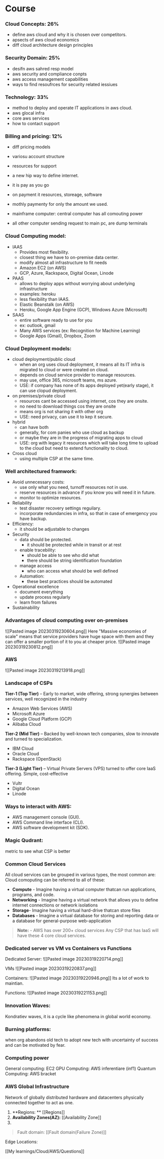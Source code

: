 # Course

### Cloud Concepts: 26%
- define aws cloud and why it is chosen over competitors.
- apsects of aws cloud economics
- diff cloud architecture design principles
### Security Domain: 25%
- desifn aws sahred resp model
- aws security and compliance conpts
- aws access management capabilities
- ways to find resoufrces for security related iessiues
### Technology: 33%
- method to deploy and operate IT applications in aws cloud.
- aws glocal infra
- core aws services
- how to contact support
### Billing and pricing: 12%
- diff pricing models
- variosu account structure
- resources for support


- a new hip way to define internet.
- it is pay as you go
- on payment it resources, storeage, software
- mothly paymenty for only the amount we used.
- mainframe computer: central computer has all comouting power
- all other computer sending request to main pc, are dump terminals


### Cloud Computing model:
- IAAS
	- Provides most flexibility.
	- closest thing we have to on-premise data center.
	- modify almost all infrastructure to fit needs
	- Amazon EC2 (on AWS)
	- GCP, Azure, Rackspace, Digital Ocean, Linode
-  PAAS
	- allows to deploy apps without worrying about underlying infrastructure
	- examples: heroku
	- less flexibility than IAAS.
	- Elastic Beanstalk (on AWS)
	- Heroku, Google App Engine (GCP), Windows Azure (Microsoft)
-  SAAS
	- entire software ready to use for you
	- ex: outlook, gmail
	- Many AWS services (ex: Recognition for Machine Learning)
	- Google Apps (Gmail), Dropbox, Zoom

### Cloud Deployment models:
- cloud deployment/public cloud
	- when an org uses cloud deployment, it means all its IT infra is migrated to cloud or were created on cloud.
	- depends on cloud service provider to manage resources.
	- may use, office 365, microsoft teams, ms azure.
	- USE: if company has none of its apps deployed yet(early stage), it can use clopud deployment.
- on premises/private cloud
	- resources cant be accessed using internet, cos they are onsite.
	- no need to download things cos they are onsite
	- means org is not sharing it with other org
	- USE: need privacy, can use it to kep it secure.
- hybrid
	- can have both
	- generally, for com panies who use cloud as backup
	- or maybe they are in the progress of migrating apps to cloud
	- USE:  org with legacy it resources which will take long time to upload to the cloud but need to extend functionality to cloud.  
- Cross cloud
	- using multiple CSP at the same time.  

###  Well architectured framwork:
- Avoid unnecessary costs:
	- use only what you need, turnoff resources not in use.
	- reserve resources in advance if you know you will need it in future.
	- monitor to optimize resources.
- Reliability
	- test disaster recovery settings reguilary.
	- incorporate redundancies in infra, so that in case of emergency you have backup.
- Efficiency:
	- it should be adjustable to  changes
- Security
	- data should be protected.
		- it should be protected while in transit or at rest
	- enable tracebility:
		- should be able to see who did what
		- there should be string identification foundation
	- manage access
		- who can access what should be well defined
	- Automation:
		- these best practices should be automated
- Operational excellence
	- document everything
	- update process regularly
	- learn from failures
- Sustainability

### Advantages of cloud computing over on-premises
![[Pasted image 20230319230604.png]]
Here "Massive economies of scale" means that service providers have huge space with them and they can offer a smaller portion of it to you at cheaper price.
![[Pasted image 20230319230812.png]]


### AWS
![[Pasted image 20230319213918.png]]

### Landscape of CSPs
**Tier-1 (Top Tier)** – Early to market, wide offering, strong synergies between services, well recognized in the industry

-   Amazon Web Services (AWS)
-   Microsoft Azure
-   Google Cloud Platform (GCP)
-   Alibaba Cloud

**Tier-2 (Mid Tier)** – Backed by well-known tech companies, slow to innovate and turned to specialization.

-   IBM Cloud
-   Oracle Cloud
-   Rackspace (OpenStack)

**Tier-3 (Light Tier)** – Virtual Private Servers (VPS) turned to offer core IaaS offering. Simple, cost-effective

-   Vultr
-   Digital Ocean
-   Linode

### Ways to interact with AWS:
- AWS management console (GUI).
- AWS Command line interface (CLI).
- AWS software development kit (SDK).



### Magic Qudrant:
metric to see what CSP is better

### Common Cloud Services
All cloud services can be grouped in various types, the most common are:
Cloud comoputing can be referred to all of these:
-   **Compute​** - Imagine having a virtual computer that​ can run applications, programs, and code.
-   **Networking​** - Imagine having a virtual network that allows you to define internet connections or network isolations
-   **Storage​**- Imagine having a virtual hard-drive that​ can store files
-   **Databases​** - Imagine a virtual database for storing and reporting data or a database for general-purpose web-application

> **Note:** - AWS has over 200+ cloud services
> Any CSP that has IaaS will have these 4 core cloud services.

### Dedicated server vs VM vs Containers vs Functions 
Dedicated Server:
![[Pasted image 20230319220714.png]]

VMs
![[Pasted image 20230319220837.png]]

Containers:
![[Pasted image 20230319220946.png]]
Its a lot of work to maintian.

Functions:
![[Pasted image 20230319221153.png]]

### Innovation Waves:
Kondratiev waves, it is a cycle like phenomena in global world economy.
### Burning platforms:
when org abandons old tech to adopt new tech with uncertainty of success and can be motivated by fear.

### Computing power
General computing: EC2 
GPU Computing: AWS inferentiare (inf1)
Quantum Computing: AWS bracket

### AWS Global Infrastructure
Network of globally distributed hardware and datacenters physically connected together to act as one.
1. **Regions: ** [[Regions]]
2. **Availability Zones(AZ):** [[Availability Zone]]
3. 
>Fault domain: [[Fault domain(Failure Zone)]] 

Edge Locations: 


[[My learnings/Cloud/AWS/Questions]]